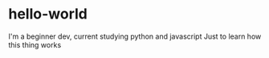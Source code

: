 # hello-world
I'm a beginner dev, current studying python and javascript
Just to learn how this thing works

  
